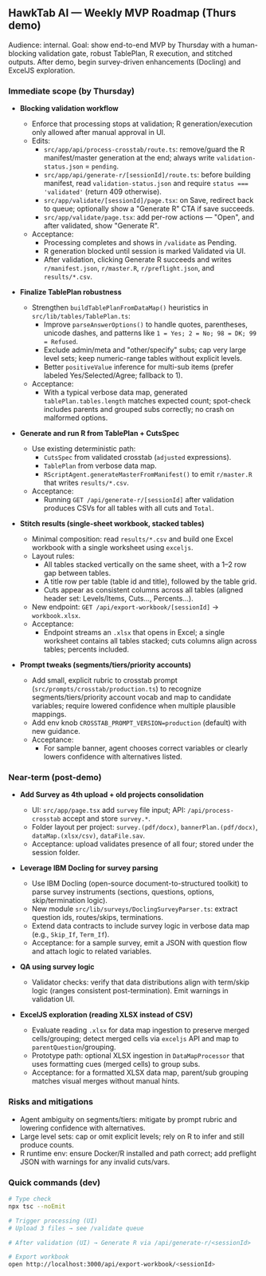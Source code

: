 ## HawkTab AI — Weekly MVP Roadmap (Thurs demo)

Audience: internal. Goal: show end-to-end MVP by Thursday with a human-blocking validation gate, robust TablePlan, R execution, and stitched outputs. After demo, begin survey-driven enhancements (Docling) and ExcelJS exploration.

### Immediate scope (by Thursday)

- **Blocking validation workflow**
  - Enforce that processing stops at validation; R generation/execution only allowed after manual approval in UI.
  - Edits:
    - `src/app/api/process-crosstab/route.ts`: remove/guard the R manifest/master generation at the end; always write `validation-status.json` = `pending`.
    - `src/app/api/generate-r/[sessionId]/route.ts`: before building manifest, read `validation-status.json` and require `status === 'validated'` (return 409 otherwise).
    - `src/app/validate/[sessionId]/page.tsx`: on Save, redirect back to queue; optionally show a "Generate R" CTA if save succeeds.
    - `src/app/validate/page.tsx`: add per-row actions — "Open", and after validated, show "Generate R".
  - Acceptance:
    - Processing completes and shows in `/validate` as Pending.
    - R generation blocked until session is marked Validated via UI.
    - After validation, clicking Generate R succeeds and writes `r/manifest.json`, `r/master.R`, `r/preflight.json`, and `results/*.csv`.

- **Finalize TablePlan robustness**
  - Strengthen `buildTablePlanFromDataMap()` heuristics in `src/lib/tables/TablePlan.ts`:
    - Improve `parseAnswerOptions()` to handle quotes, parentheses, unicode dashes, and patterns like `1 = Yes; 2 = No; 98 = DK; 99 = Refused`.
    - Exclude admin/meta and "other/specify" subs; cap very large level sets; keep numeric-range tables without explicit levels.
    - Better `positiveValue` inference for multi-sub items (prefer labeled Yes/Selected/Agree; fallback to 1).
  - Acceptance:
    - With a typical verbose data map, generated `tablePlan.tables.length` matches expected count; spot-check includes parents and grouped subs correctly; no crash on malformed options.

- **Generate and run R from TablePlan + CutsSpec**
  - Use existing deterministic path:
    - `CutsSpec` from validated crosstab (`adjusted` expressions).
    - `TablePlan` from verbose data map.
    - `RScriptAgent.generateMasterFromManifest()` to emit `r/master.R` that writes `results/*.csv`.
  - Acceptance:
    - Running `GET /api/generate-r/[sessionId]` after validation produces CSVs for all tables with all cuts and `Total`.

- **Stitch results (single-sheet workbook, stacked tables)**
  - Minimal composition: read `results/*.csv` and build one Excel workbook with a single worksheet using `exceljs`.
  - Layout rules:
    - All tables stacked vertically on the same sheet, with a 1–2 row gap between tables.
    - A title row per table (table id and title), followed by the table grid.
    - Cuts appear as consistent columns across all tables (aligned header set: Levels/Items, Cuts..., Percents...).
  - New endpoint: `GET /api/export-workbook/[sessionId]` → `workbook.xlsx`.
  - Acceptance:
    - Endpoint streams an `.xlsx` that opens in Excel; a single worksheet contains all tables stacked; cuts columns align across tables; percents included.

- **Prompt tweaks (segments/tiers/priority accounts)**
  - Add small, explicit rubric to crosstab prompt (`src/prompts/crosstab/production.ts`) to recognize segments/tiers/priority account vocab and map to candidate variables; require lowered confidence when multiple plausible mappings.
  - Add env knob `CROSSTAB_PROMPT_VERSION=production` (default) with new guidance.
  - Acceptance:
    - For sample banner, agent chooses correct variables or clearly lowers confidence with alternatives listed.

### Near-term (post-demo)

- **Add Survey as 4th upload + old projects consolidation**
  - UI: `src/app/page.tsx` add `survey` file input; API: `/api/process-crosstab` accept and store `survey.*`.
  - Folder layout per project: `survey.(pdf/docx)`, `bannerPlan.(pdf/docx)`, `dataMap.(xlsx/csv)`, `dataFile.sav`.
  - Acceptance: upload validates presence of all four; stored under the session folder.

- **Leverage IBM Docling for survey parsing**
  - Use IBM Docling (open-source document-to-structured toolkit) to parse survey instruments (sections, questions, options, skip/termination logic).
  - New module `src/lib/surveys/DoclingSurveyParser.ts`: extract question ids, routes/skips, terminations.
  - Extend data contracts to include survey logic in verbose data map (e.g., `Skip_If`, `Term_If`).
  - Acceptance: for a sample survey, emit a JSON with question flow and attach logic to related variables.

- **QA using survey logic**
  - Validator checks: verify that data distributions align with term/skip logic (ranges consistent post-termination). Emit warnings in validation UI.

- **ExcelJS exploration (reading XLSX instead of CSV)**
  - Evaluate reading `.xlsx` for data map ingestion to preserve merged cells/grouping; detect merged cells via `exceljs` API and map to `parentQuestion`/grouping.
  - Prototype path: optional XLSX ingestion in `DataMapProcessor` that uses formatting cues (merged cells) to group subs.
  - Acceptance: for a formatted XLSX data map, parent/sub grouping matches visual merges without manual hints.

### Risks and mitigations

- Agent ambiguity on segments/tiers: mitigate by prompt rubric and lowering confidence with alternatives.
- Large level sets: cap or omit explicit levels; rely on R to infer and still produce counts.
- R runtime env: ensure Docker/R installed and path correct; add preflight JSON with warnings for any invalid cuts/vars.

### Quick commands (dev)

```bash
# Type check
npx tsc --noEmit

# Trigger processing (UI)
# Upload 3 files → see /validate queue

# After validation (UI) → Generate R via /api/generate-r/<sessionId>

# Export workbook
open http://localhost:3000/api/export-workbook/<sessionId>
```


